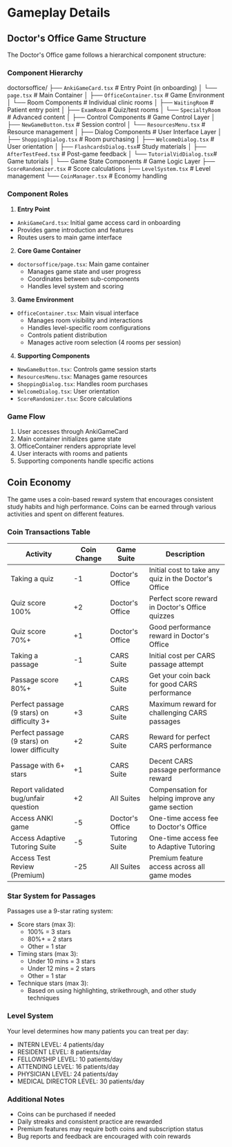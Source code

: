 # Gameplay Details

## Doctor's Office Game Structure
The Doctor's Office game follows a hierarchical component structure:

### Component Hierarchy

doctorsoffice/
├── `AnkiGameCard.tsx`            # Entry Point (in onboarding)
│
└── `page.tsx`                    # Main Container
    │
    ├── `OfficeContainer.tsx`     # Game Environment
    │   └── Room Components       # Individual clinic rooms
    │       ├── `WaitingRoom`     # Patient entry point
    │       ├── `ExamRoom`        # Quiz/test rooms
    │       └── `SpecialtyRoom`   # Advanced content
    │
    ├── Control Components        # Game Control Layer
    │   ├── `NewGameButton.tsx`   # Session control
    │   └── `ResourcesMenu.tsx`   # Resource management
    │
    ├── Dialog Components         # User Interface Layer
    │   ├── `ShoppingDialog.tsx`  # Room purchasing
    │   ├── `WelcomeDialog.tsx`   # User orientation
    │   ├── `FlashcardsDialog.tsx`# Study materials
    │   ├── `AfterTestFeed.tsx`   # Post-game feedback
    │   └── `TutorialVidDialog.tsx`# Game tutorials
    │
    └── Game State Components     # Game Logic Layer
        ├── `ScoreRandomizer.tsx` # Score calculations
        ├── `LevelSystem.tsx`     # Level management
        └── `CoinManager.tsx`     # Economy handling

### Component Roles 
1. **Entry Point**
- `AnkiGameCard.tsx`: Initial game access card in onboarding
- Provides game introduction and features
- Routes users to main game interface

2. **Core Game Container**
- `doctorsoffice/page.tsx`: Main game container
  - Manages game state and user progress
  - Coordinates between sub-components
  - Handles level system and scoring

3. **Game Environment**
- `OfficeContainer.tsx`: Main visual interface
  - Manages room visibility and interactions
  - Handles level-specific room configurations
  - Controls patient distribution
  - Manages active room selection (4 rooms per session)

4. **Supporting Components**
- `NewGameButton.tsx`: Controls game session starts
- `ResourcesMenu.tsx`: Manages game resources
- `ShoppingDialog.tsx`: Handles room purchases
- `WelcomeDialog.tsx`: User orientation
- `ScoreRandomizer.tsx`: Score calculations

### Game Flow
1. User accesses through AnkiGameCard
2. Main container initializes game state
3. OfficeContainer renders appropriate level
4. User interacts with rooms and patients
5. Supporting components handle specific actions

## Coin Economy
The game uses a coin-based reward system that encourages consistent study habits and high performance. Coins can be earned through various activities and spent on different features.

### Coin Transactions Table

| Activity | Coin Change | Game Suite | Description |
|----------|-------------|------------|-------------|
| Taking a quiz | -1 | Doctor's Office | Initial cost to take any quiz in the Doctor's Office |
| Quiz score 100% | +2 | Doctor's Office | Perfect score reward in Doctor's Office quizzes |
| Quiz score 70%+ | +1 | Doctor's Office | Good performance reward in Doctor's Office |
| Taking a passage | -1 | CARS Suite | Initial cost per CARS passage attempt |
| Passage score 80%+ | +1 | CARS Suite | Get your coin back for good CARS performance |
| Perfect passage (9 stars) on difficulty 3+ | +3 | CARS Suite | Maximum reward for challenging CARS passages |
| Perfect passage (9 stars) on lower difficulty | +2 | CARS Suite | Reward for perfect CARS performance |
| Passage with 6+ stars | +1 | CARS Suite | Decent CARS passage performance reward |
| Report validated bug/unfair question | +2 | All Suites | Compensation for helping improve any game section |
| Access ANKI game | -5 | Doctor's Office | One-time access fee to Doctor's Office |
| Access Adaptive Tutoring Suite | -5 | Tutoring Suite | One-time access fee to Adaptive Tutoring |
| Access Test Review (Premium) | -25 | All Suites | Premium feature access across all game modes |

### Star System for Passages
Passages use a 9-star rating system:
- Score stars (max 3):
  - 100% = 3 stars
  - 80%+ = 2 stars
  - Other = 1 star
- Timing stars (max 3):
  - Under 10 mins = 3 stars
  - Under 12 mins = 2 stars
  - Other = 1 star
- Technique stars (max 3):
  - Based on using highlighting, strikethrough, and other study techniques

### Level System
Your level determines how many patients you can treat per day:
- INTERN LEVEL: 4 patients/day
- RESIDENT LEVEL: 8 patients/day
- FELLOWSHIP LEVEL: 10 patients/day
- ATTENDING LEVEL: 16 patients/day
- PHYSICIAN LEVEL: 24 patients/day
- MEDICAL DIRECTOR LEVEL: 30 patients/day

### Additional Notes
- Coins can be purchased if needed
- Daily streaks and consistent practice are rewarded
- Premium features may require both coins and subscription status
- Bug reports and feedback are encouraged with coin rewards 
